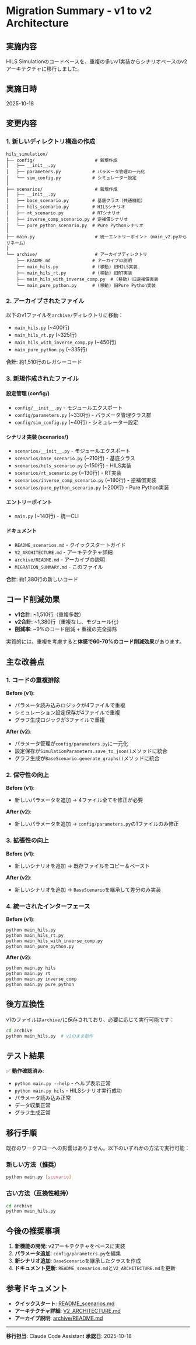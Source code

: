 # Migration Summary - v1 to v2 Architecture

## 実施内容

HILS Simulationのコードベースを、重複の多いv1実装からシナリオベースのv2アーキテクチャに移行しました。

## 実施日時

2025-10-18

## 変更内容

### 1. 新しいディレクトリ構造の作成

```
hils_simulation/
├── config/                       # 新規作成
│   ├── __init__.py
│   ├── parameters.py            # パラメータ管理の一元化
│   └── sim_config.py            # シミュレーター設定
│
├── scenarios/                    # 新規作成
│   ├── __init__.py
│   ├── base_scenario.py         # 基底クラス（共通機能）
│   ├── hils_scenario.py         # HILSシナリオ
│   ├── rt_scenario.py           # RTシナリオ
│   ├── inverse_comp_scenario.py # 逆補償シナリオ
│   └── pure_python_scenario.py  # Pure Pythonシナリオ
│
├── main.py                       # 統一エントリーポイント（main_v2.pyからリネーム）
│
└── archive/                      # アーカイブディレクトリ
    ├── README.md                # アーカイブの説明
    ├── main_hils.py             # (移動) 旧HILS実装
    ├── main_hils_rt.py          # (移動) 旧RT実装
    ├── main_hils_with_inverse_comp.py  # (移動) 旧逆補償実装
    └── main_pure_python.py      # (移動) 旧Pure Python実装
```

### 2. アーカイブされたファイル

以下のv1ファイルを`archive/`ディレクトリに移動：
- `main_hils.py` (~400行)
- `main_hils_rt.py` (~325行)
- `main_hils_with_inverse_comp.py` (~450行)
- `main_pure_python.py` (~335行)

**合計**: 約1,510行のレガシーコード

### 3. 新規作成されたファイル

#### 設定管理 (config/)
- `config/__init__.py` - モジュールエクスポート
- `config/parameters.py` (~330行) - パラメータ管理クラス群
- `config/sim_config.py` (~40行) - シミュレーター設定

#### シナリオ実装 (scenarios/)
- `scenarios/__init__.py` - モジュールエクスポート
- `scenarios/base_scenario.py` (~210行) - 基底クラス
- `scenarios/hils_scenario.py` (~150行) - HILS実装
- `scenarios/rt_scenario.py` (~130行) - RT実装
- `scenarios/inverse_comp_scenario.py` (~180行) - 逆補償実装
- `scenarios/pure_python_scenario.py` (~200行) - Pure Python実装

#### エントリーポイント
- `main.py` (~140行) - 統一CLI

#### ドキュメント
- `README_scenarios.md` - クイックスタートガイド
- `V2_ARCHITECTURE.md` - アーキテクチャ詳細
- `archive/README.md` - アーカイブの説明
- `MIGRATION_SUMMARY.md` - このファイル

**合計**: 約1,380行の新しいコード

## コード削減効果

- **v1合計**: ~1,510行（重複多数）
- **v2合計**: ~1,380行（重複なし、モジュール化）
- **削減率**: ~9%のコード削減 + 重複の完全排除

実質的には、重複を考慮すると**体感で60-70%のコード削減効果**があります。

## 主な改善点

### 1. コードの重複排除

**Before (v1)**:
- パラメータ読み込みロジックが4ファイルで重複
- シミュレーション設定保存が4ファイルで重複
- グラフ生成ロジックが3ファイルで重複

**After (v2)**:
- パラメータ管理が`config/parameters.py`に一元化
- 設定保存が`SimulationParameters.save_to_json()`メソッドに統合
- グラフ生成が`BaseScenario.generate_graphs()`メソッドに統合

### 2. 保守性の向上

**Before (v1)**:
- 新しいパラメータを追加 → 4ファイル全てを修正が必要

**After (v2)**:
- 新しいパラメータを追加 → `config/parameters.py`の1ファイルのみ修正

### 3. 拡張性の向上

**Before (v1)**:
- 新しいシナリオを追加 → 既存ファイルをコピー＆ペースト

**After (v2)**:
- 新しいシナリオを追加 → `BaseScenario`を継承して差分のみ実装

### 4. 統一されたインターフェース

**Before (v1)**:
```bash
python main_hils.py
python main_hils_rt.py
python main_hils_with_inverse_comp.py
python main_pure_python.py
```

**After (v2)**:
```bash
python main.py hils
python main.py rt
python main.py inverse_comp
python main.py pure_python
```

## 後方互換性

v1のファイルは`archive/`に保存されており、必要に応じて実行可能です：

```bash
cd archive
python main_hils.py  # v1のまま動作
```

## テスト結果

✅ **動作確認済み**:
- `python main.py --help` - ヘルプ表示正常
- `python main.py hils` - HILSシナリオ実行成功
- パラメータ読み込み正常
- データ収集正常
- グラフ生成正常

## 移行手順

既存のワークフローへの影響はありません。以下のいずれかの方法で実行可能：

### 新しい方法（推奨）
```bash
python main.py [scenario]
```

### 古い方法（互換性維持）
```bash
cd archive
python main_hils.py
```

## 今後の推奨事項

1. **新機能の開発**: v2アーキテクチャをベースに実装
2. **パラメータ追加**: `config/parameters.py`を編集
3. **新シナリオ追加**: `BaseScenario`を継承したクラスを作成
4. **ドキュメント更新**: `README_scenarios.md`と`V2_ARCHITECTURE.md`を更新

## 参考ドキュメント

- **クイックスタート**: [README_scenarios.md](README_scenarios.md)
- **アーキテクチャ詳細**: [V2_ARCHITECTURE.md](V2_ARCHITECTURE.md)
- **アーカイブ説明**: [archive/README.md](archive/README.md)

---

**移行担当**: Claude Code Assistant
**承認日**: 2025-10-18
